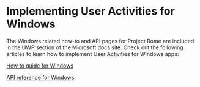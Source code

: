# Implementing User Activities for Windows

The Windows related how-to and API pages for Project Rome are included in the UWP section of the Microsoft docs site. Check out the following articles to learn how to implement User Activities for Windows apps:

[How to guide for Windows](https://docs.microsoft.com/windows/uwp/launch-resume/useractivities)

[API reference for Windows](https://docs.microsoft.com/uwp/api/windows.applicationmodel.useractivities)